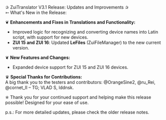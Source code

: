 ✰ ZuiTranslator V3.1 Release: Updates and Improvements ✰  
➳ What's New in the Release:  

❦ **Enhancements and Fixes in Translations and Functionality:**  

- Improved logic for recognizing and converting device names into Latin script, with support for new devices.  
- **ZUI 15 and ZUI 16**: Updated **LeFiles** (ZuiFileManager) to the new current version.

❦ **New Features and Changes:**  

- Expanded device support for ZUI 15 and ZUI 16 devices.  

♛ **Special Thanks for Contributions:**  
A big thank you to the testers and contributors: @OrangeSine2, @ru_Rei, @cornet_II – TG; VLAD S, lddnsk.  

✯ Thank you for your continued support and helping make this release possible! Designed for your ease of use.  

p.s.: For more detailed updates, please check the older release notes.
